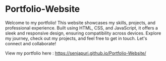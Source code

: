 # Portfolio-Website
Welcome to my portfolio! This website showcases my skills, projects, and professional experience. Built using HTML, CSS, and JavaScript, it offers a sleek and responsive design, ensuring compatibility across devices. Explore my journey, check out my projects, and feel free to get in touch. Let's connect and collaborate!


View my portfolio here : https://senjapuri.github.io/Portfolio-Website/
